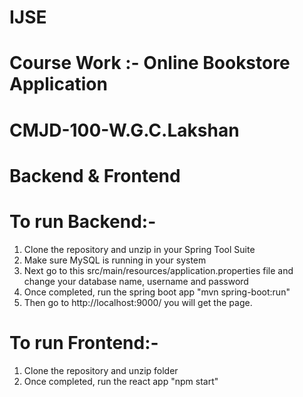 # IJSE
# Course Work :- Online Bookstore Application
# CMJD-100-W.G.C.Lakshan
# Backend & Frontend
# To run Backend:-
1. Clone the repository and unzip in your Spring Tool Suite
2. Make sure MySQL is running in your system
3. Next go to this src/main/resources/application.properties file and change your database name, username and password
4. Once completed, run the spring boot app "mvn spring-boot:run"
6. Then go to http://localhost:9000/ you will get the page.
# To run Frontend:-
1. Clone the repository and unzip folder
2. Once completed, run the react app "npm start"
